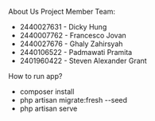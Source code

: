 About Us
Project Member Team:

-  2440027631 - Dicky Hung
-  2440007762 - Francesco Jovan
-  2440027676 - Ghaly Zahirsyah
-  2440106522 - Padmawati Pramita
-  2401960422 - Steven Alexander Grant

How to run app?

-  composer install
-  php artisan migrate:fresh --seed
-  php artisan serve
